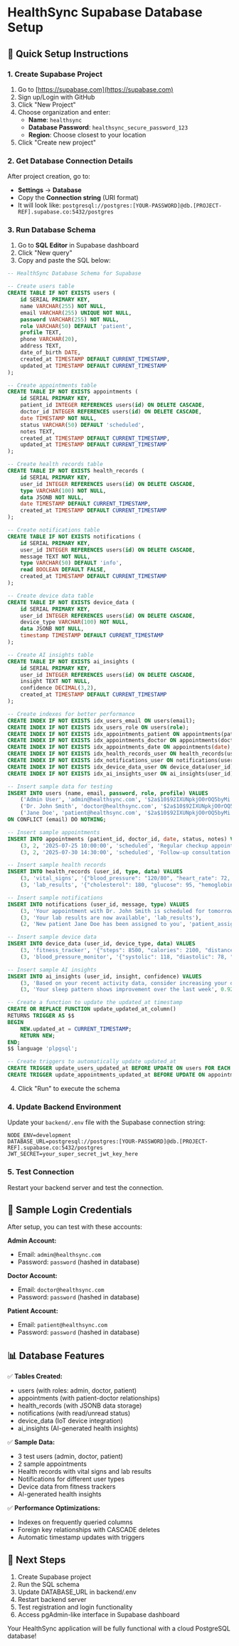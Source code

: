 # HealthSync Supabase Database Setup

## 🚀 Quick Setup Instructions

### 1. Create Supabase Project
1. Go to [https://supabase.com](https://supabase.com)
2. Sign up/Login with GitHub
3. Click "New Project"
4. Choose organization and enter:
   - **Name**: `healthsync`
   - **Database Password**: `healthsync_secure_password_123`
   - **Region**: Choose closest to your location
5. Click "Create new project"

### 2. Get Database Connection Details
After project creation, go to:
- **Settings** → **Database**
- Copy the **Connection string** (URI format)
- It will look like: `postgresql://postgres:[YOUR-PASSWORD]@db.[PROJECT-REF].supabase.co:5432/postgres`

### 3. Run Database Schema
1. Go to **SQL Editor** in Supabase dashboard
2. Click "New query"
3. Copy and paste the SQL below:

```sql
-- HealthSync Database Schema for Supabase

-- Create users table
CREATE TABLE IF NOT EXISTS users (
    id SERIAL PRIMARY KEY,
    name VARCHAR(255) NOT NULL,
    email VARCHAR(255) UNIQUE NOT NULL,
    password VARCHAR(255) NOT NULL,
    role VARCHAR(50) DEFAULT 'patient',
    profile TEXT,
    phone VARCHAR(20),
    address TEXT,
    date_of_birth DATE,
    created_at TIMESTAMP DEFAULT CURRENT_TIMESTAMP,
    updated_at TIMESTAMP DEFAULT CURRENT_TIMESTAMP
);

-- Create appointments table
CREATE TABLE IF NOT EXISTS appointments (
    id SERIAL PRIMARY KEY,
    patient_id INTEGER REFERENCES users(id) ON DELETE CASCADE,
    doctor_id INTEGER REFERENCES users(id) ON DELETE CASCADE,
    date TIMESTAMP NOT NULL,
    status VARCHAR(50) DEFAULT 'scheduled',
    notes TEXT,
    created_at TIMESTAMP DEFAULT CURRENT_TIMESTAMP,
    updated_at TIMESTAMP DEFAULT CURRENT_TIMESTAMP
);

-- Create health records table
CREATE TABLE IF NOT EXISTS health_records (
    id SERIAL PRIMARY KEY,
    user_id INTEGER REFERENCES users(id) ON DELETE CASCADE,
    type VARCHAR(100) NOT NULL,
    data JSONB NOT NULL,
    date TIMESTAMP DEFAULT CURRENT_TIMESTAMP,
    created_at TIMESTAMP DEFAULT CURRENT_TIMESTAMP
);

-- Create notifications table
CREATE TABLE IF NOT EXISTS notifications (
    id SERIAL PRIMARY KEY,
    user_id INTEGER REFERENCES users(id) ON DELETE CASCADE,
    message TEXT NOT NULL,
    type VARCHAR(50) DEFAULT 'info',
    read BOOLEAN DEFAULT FALSE,
    created_at TIMESTAMP DEFAULT CURRENT_TIMESTAMP
);

-- Create device data table
CREATE TABLE IF NOT EXISTS device_data (
    id SERIAL PRIMARY KEY,
    user_id INTEGER REFERENCES users(id) ON DELETE CASCADE,
    device_type VARCHAR(100) NOT NULL,
    data JSONB NOT NULL,
    timestamp TIMESTAMP DEFAULT CURRENT_TIMESTAMP
);

-- Create AI insights table
CREATE TABLE IF NOT EXISTS ai_insights (
    id SERIAL PRIMARY KEY,
    user_id INTEGER REFERENCES users(id) ON DELETE CASCADE,
    insight TEXT NOT NULL,
    confidence DECIMAL(3,2),
    created_at TIMESTAMP DEFAULT CURRENT_TIMESTAMP
);

-- Create indexes for better performance
CREATE INDEX IF NOT EXISTS idx_users_email ON users(email);
CREATE INDEX IF NOT EXISTS idx_users_role ON users(role);
CREATE INDEX IF NOT EXISTS idx_appointments_patient ON appointments(patient_id);
CREATE INDEX IF NOT EXISTS idx_appointments_doctor ON appointments(doctor_id);
CREATE INDEX IF NOT EXISTS idx_appointments_date ON appointments(date);
CREATE INDEX IF NOT EXISTS idx_health_records_user ON health_records(user_id);
CREATE INDEX IF NOT EXISTS idx_notifications_user ON notifications(user_id);
CREATE INDEX IF NOT EXISTS idx_device_data_user ON device_data(user_id);
CREATE INDEX IF NOT EXISTS idx_ai_insights_user ON ai_insights(user_id);

-- Insert sample data for testing
INSERT INTO users (name, email, password, role, profile) VALUES
    ('Admin User', 'admin@healthsync.com', '$2a$10$92IXUNpkjO0rOQ5byMi.Ye4oKoEa3Ro9llC/.og/at2.uheWG/igi', 'admin', 'System Administrator'),
    ('Dr. John Smith', 'doctor@healthsync.com', '$2a$10$92IXUNpkjO0rOQ5byMi.Ye4oKoEa3Ro9llC/.og/at2.uheWG/igi', 'doctor', 'Cardiologist with 15 years experience'),
    ('Jane Doe', 'patient@healthsync.com', '$2a$10$92IXUNpkjO0rOQ5byMi.Ye4oKoEa3Ro9llC/.og/at2.uheWG/igi', 'patient', 'Regular patient for routine checkups')
ON CONFLICT (email) DO NOTHING;

-- Insert sample appointments
INSERT INTO appointments (patient_id, doctor_id, date, status, notes) VALUES
    (3, 2, '2025-07-25 10:00:00', 'scheduled', 'Regular checkup appointment'),
    (3, 2, '2025-07-30 14:30:00', 'scheduled', 'Follow-up consultation');

-- Insert sample health records
INSERT INTO health_records (user_id, type, data) VALUES
    (3, 'vital_signs', '{"blood_pressure": "120/80", "heart_rate": 72, "temperature": 98.6, "weight": 70}'),
    (3, 'lab_results', '{"cholesterol": 180, "glucose": 95, "hemoglobin": 14.2}');

-- Insert sample notifications
INSERT INTO notifications (user_id, message, type) VALUES
    (3, 'Your appointment with Dr. John Smith is scheduled for tomorrow at 10:00 AM', 'appointment'),
    (3, 'Your lab results are now available', 'lab_results'),
    (2, 'New patient Jane Doe has been assigned to you', 'patient_assignment');

-- Insert sample device data
INSERT INTO device_data (user_id, device_type, data) VALUES
    (3, 'fitness_tracker', '{"steps": 8500, "calories": 2100, "distance": 6.2, "active_minutes": 45}'),
    (3, 'blood_pressure_monitor', '{"systolic": 118, "diastolic": 78, "pulse": 70, "timestamp": "2025-07-23T08:30:00Z"}');

-- Insert sample AI insights
INSERT INTO ai_insights (user_id, insight, confidence) VALUES
    (3, 'Based on your recent activity data, consider increasing your daily water intake', 0.85),
    (3, 'Your sleep pattern shows improvement over the last week', 0.92);

-- Create a function to update the updated_at timestamp
CREATE OR REPLACE FUNCTION update_updated_at_column()
RETURNS TRIGGER AS $$
BEGIN
    NEW.updated_at = CURRENT_TIMESTAMP;
    RETURN NEW;
END;
$$ language 'plpgsql';

-- Create triggers to automatically update updated_at
CREATE TRIGGER update_users_updated_at BEFORE UPDATE ON users FOR EACH ROW EXECUTE FUNCTION update_updated_at_column();
CREATE TRIGGER update_appointments_updated_at BEFORE UPDATE ON appointments FOR EACH ROW EXECUTE FUNCTION update_updated_at_column();
```

4. Click "Run" to execute the schema

### 4. Update Backend Environment
Update your `backend/.env` file with the Supabase connection string:

```env
NODE_ENV=development
DATABASE_URL=postgresql://postgres:[YOUR-PASSWORD]@db.[PROJECT-REF].supabase.co:5432/postgres
JWT_SECRET=your_super_secret_jwt_key_here
```

### 5. Test Connection
Restart your backend server and test the connection.

## 🔑 Sample Login Credentials

After setup, you can test with these accounts:

**Admin Account:**
- Email: `admin@healthsync.com`
- Password: `password` (hashed in database)

**Doctor Account:**
- Email: `doctor@healthsync.com`
- Password: `password` (hashed in database)

**Patient Account:**
- Email: `patient@healthsync.com`
- Password: `password` (hashed in database)

## 📊 Database Features

✅ **Tables Created:**
- users (with roles: admin, doctor, patient)
- appointments (with patient-doctor relationships)
- health_records (with JSONB data storage)
- notifications (with read/unread status)
- device_data (IoT device integration)
- ai_insights (AI-generated health insights)

✅ **Sample Data:**
- 3 test users (admin, doctor, patient)
- 2 sample appointments
- Health records with vital signs and lab results
- Notifications for different user types
- Device data from fitness trackers
- AI-generated health insights

✅ **Performance Optimizations:**
- Indexes on frequently queried columns
- Foreign key relationships with CASCADE deletes
- Automatic timestamp updates with triggers

## 🚀 Next Steps

1. Create Supabase project
2. Run the SQL schema
3. Update DATABASE_URL in backend/.env
4. Restart backend server
5. Test registration and login functionality
6. Access pgAdmin-like interface in Supabase dashboard

Your HealthSync application will be fully functional with a cloud PostgreSQL database!
